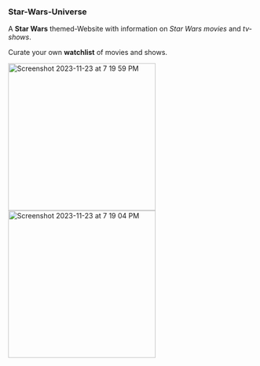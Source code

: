 
### Star-Wars-Universe

A **Star Wars** themed-Website with information on *Star Wars movies* and *tv-shows*.

Curate your own **watchlist** of movies and shows.

<img width="300" alt="Screenshot 2023-11-23 at 7 19 59 PM" src="https://github.com/KishanBapodra/star-wars-universe/assets/60054955/fd35e53b-d132-4675-933f-62979fe44db6">
<img width="300" alt="Screenshot 2023-11-23 at 7 19 04 PM" src="https://github.com/KishanBapodra/star-wars-universe/assets/60054955/563f3eca-b4e1-4af0-a573-169ff53aa8be">
